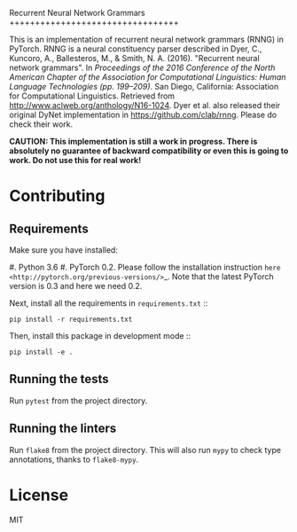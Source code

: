 Recurrent Neural Network Grammars
+++++++++++++++++++++++++++++++++

This is an implementation of recurrent neural network grammars (RNNG) in PyTorch. RNNG is a neural constituency parser described in Dyer, C., Kuncoro, A., Ballesteros, M., & Smith, N. A. (2016). "Recurrent neural network grammars". In *Proceedings of the 2016 Conference of the North American Chapter of the Association for Computational Linguistics: Human Language Technologies (pp. 199–209)*. San Diego, California: Association for Computational Linguistics. Retrieved from http://www.aclweb.org/anthology/N16-1024. Dyer et al. also released their original DyNet implementation in https://github.com/clab/rnng. Please do check their work.

**CAUTION: This implementation is still a work in progress. There is absolutely no guarantee of backward compatibility or even this is going to work. Do not use this for real work!**

Contributing
============

Requirements
------------

Make sure you have installed:

#. Python 3.6
#. PyTorch 0.2. Please follow the installation instruction `here <http://pytorch.org/previous-versions/>`_. Note that the latest PyTorch version is 0.3 and here we need 0.2.

Next, install all the requirements in ``requirements.txt`` ::

    pip install -r requirements.txt

Then, install this package in development mode ::

    pip install -e .

Running the tests
-----------------

Run ``pytest`` from the project directory.

Running the linters
-------------------

Run ``flake8`` from the project directory. This will also run ``mypy`` to check type annotations, thanks to ``flake8-mypy``.

License
=======

MIT


